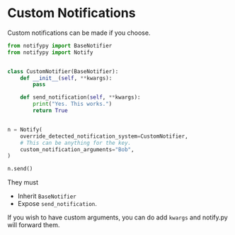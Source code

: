 # Custom Notifications

Custom notifications can be made if you choose.

```python
from notifypy import BaseNotifier
from notifypy import Notify


class CustomNotifier(BaseNotifier):
    def __init__(self, **kwargs):
        pass

    def send_notification(self, **kwargs):
        print("Yes. This works.")
        return True


n = Notify(
    override_detected_notification_system=CustomNotifier,
    # This can be anything for the key.
    custom_notification_arguments="Bob",
)

n.send()
```



They must

- Inherit ``BaseNotifier``
- Expose ``send_notification``.

If you wish to have custom arguments, you can do add ``kwargs`` and notify.py will forward them.